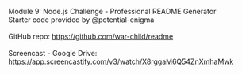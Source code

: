Module 9: Node.js Challenge - Professional README Generator<br>
Starter code provided by @potential-enigma<br>
<br>
GitHub repo: https://github.com/war-child/readme<br>
<br>
Screencast - Google Drive: https://app.screencastify.com/v3/watch/X8rggaM6Q54ZnXmhaMwk<br>
<br>


